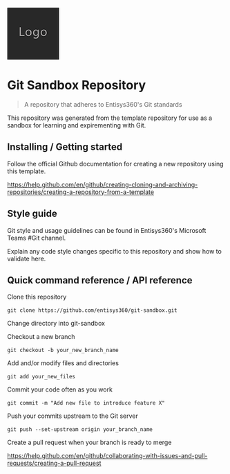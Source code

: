 ![Logo of the project](/docs/logo.sample.png)

# Git Sandbox Repository
> A repository that adheres to Entisys360's Git standards

This repository was generated from the template repository for use as a sandbox for learning and expirementing with Git.


## Installing / Getting started

Follow the official Github documentation for creating a new repository using this template.

https://help.github.com/en/github/creating-cloning-and-archiving-repositories/creating-a-repository-from-a-template


## Style guide

Git style and usage guidelines can be found in Entisys360's Microsoft Teams #Git channel.

Explain any code style changes specific to this repository and show how to validate here.


## Quick command reference / API reference

Clone this repository
```shell
git clone https://github.com/entisys360/git-sandbox.git
```

Change directory into git-sandbox

Checkout a new branch
```shell
git checkout -b your_new_branch_name
```

Add and/or modify files and directories
```shell
git add your_new_files
```

Commit your code often as you work
```shell
git commit -m "Add new file to introduce feature X"
```

Push your commits upstream to the Git server
```shell
git push --set-upstream origin your_branch_name
```

Create a pull request when your branch is ready to merge 

https://help.github.com/en/github/collaborating-with-issues-and-pull-requests/creating-a-pull-request


